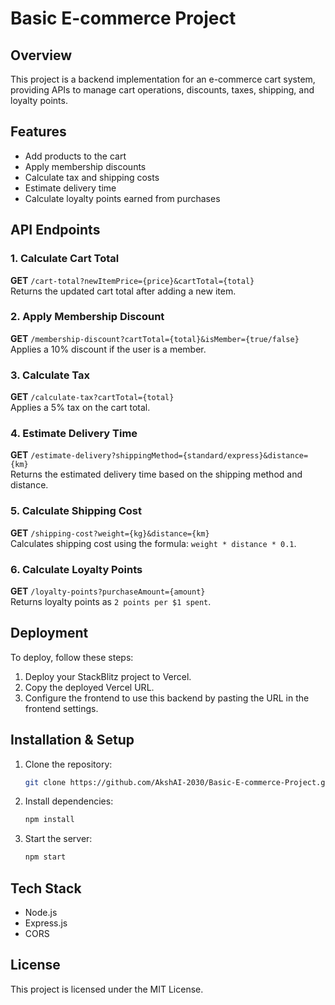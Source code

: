 # Basic E-commerce Project

## Overview
This project is a backend implementation for an e-commerce cart system, providing APIs to manage cart operations, discounts, taxes, shipping, and loyalty points.

## Features
- Add products to the cart
- Apply membership discounts
- Calculate tax and shipping costs
- Estimate delivery time
- Calculate loyalty points earned from purchases

## API Endpoints

### 1. Calculate Cart Total
**GET** `/cart-total?newItemPrice={price}&cartTotal={total}`  
Returns the updated cart total after adding a new item.

### 2. Apply Membership Discount
**GET** `/membership-discount?cartTotal={total}&isMember={true/false}`  
Applies a 10% discount if the user is a member.

### 3. Calculate Tax
**GET** `/calculate-tax?cartTotal={total}`  
Applies a 5% tax on the cart total.

### 4. Estimate Delivery Time
**GET** `/estimate-delivery?shippingMethod={standard/express}&distance={km}`  
Returns the estimated delivery time based on the shipping method and distance.

### 5. Calculate Shipping Cost
**GET** `/shipping-cost?weight={kg}&distance={km}`  
Calculates shipping cost using the formula: `weight * distance * 0.1`.

### 6. Calculate Loyalty Points
**GET** `/loyalty-points?purchaseAmount={amount}`  
Returns loyalty points as `2 points per $1 spent`.

## Deployment
To deploy, follow these steps:
1. Deploy your StackBlitz project to Vercel.
2. Copy the deployed Vercel URL.
3. Configure the frontend to use this backend by pasting the URL in the frontend settings.

## Installation & Setup
1. Clone the repository:
   ```sh
   git clone https://github.com/AkshAI-2030/Basic-E-commerce-Project.git
   ```
2. Install dependencies:
   ```sh
   npm install
   ```
3. Start the server:
   ```sh
   npm start
   ```

## Tech Stack
- Node.js
- Express.js
- CORS

## License
This project is licensed under the MIT License.

